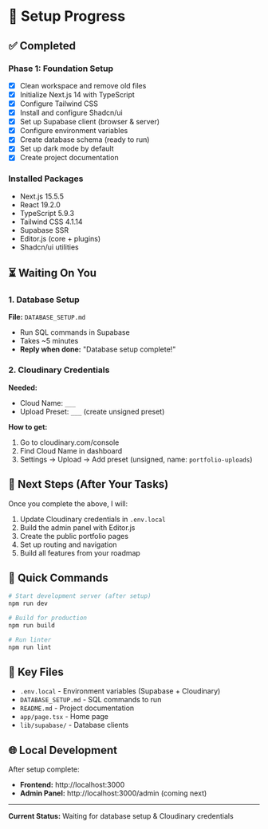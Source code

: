 # 🚀 Setup Progress

## ✅ Completed

### Phase 1: Foundation Setup
- [x] Clean workspace and remove old files
- [x] Initialize Next.js 14 with TypeScript
- [x] Configure Tailwind CSS
- [x] Install and configure Shadcn/ui
- [x] Set up Supabase client (browser & server)
- [x] Configure environment variables
- [x] Create database schema (ready to run)
- [x] Set up dark mode by default
- [x] Create project documentation

### Installed Packages
- Next.js 15.5.5
- React 19.2.0
- TypeScript 5.9.3
- Tailwind CSS 4.1.14
- Supabase SSR
- Editor.js (core + plugins)
- Shadcn/ui utilities

## ⏳ Waiting On You

### 1. Database Setup
**File:** `DATABASE_SETUP.md`
- Run SQL commands in Supabase
- Takes ~5 minutes
- **Reply when done:** "Database setup complete!"

### 2. Cloudinary Credentials
**Needed:**
- Cloud Name: `___`
- Upload Preset: `___` (create unsigned preset)

**How to get:**
1. Go to cloudinary.com/console
2. Find Cloud Name in dashboard
3. Settings → Upload → Add preset (unsigned, name: `portfolio-uploads`)

## 🎯 Next Steps (After Your Tasks)

Once you complete the above, I will:
1. Update Cloudinary credentials in `.env.local`
2. Build the admin panel with Editor.js
3. Create the public portfolio pages
4. Set up routing and navigation
5. Build all features from your roadmap

## 🔧 Quick Commands

```bash
# Start development server (after setup)
npm run dev

# Build for production
npm run build

# Run linter
npm run lint
```

## 📁 Key Files

- `.env.local` - Environment variables (Supabase + Cloudinary)
- `DATABASE_SETUP.md` - SQL commands to run
- `README.md` - Project documentation
- `app/page.tsx` - Home page
- `lib/supabase/` - Database clients

## 🌐 Local Development

After setup complete:
- **Frontend:** http://localhost:3000
- **Admin Panel:** http://localhost:3000/admin (coming next)

---

**Current Status:** Waiting for database setup & Cloudinary credentials
